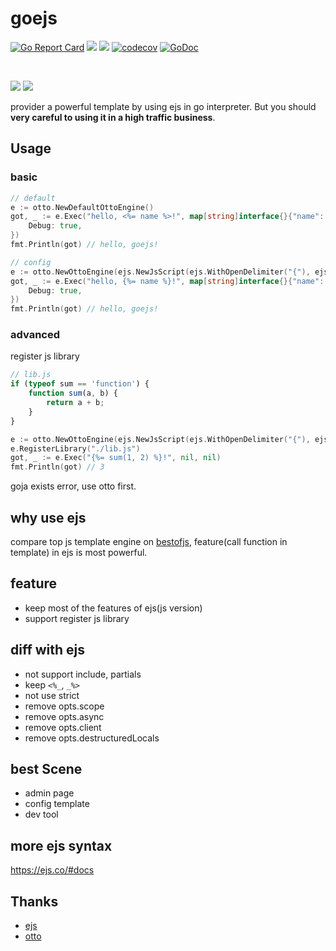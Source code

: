 # goejs

[![Go Report Card](https://goreportcard.com/badge/github.com/lmmfy/goejs)](https://goreportcard.com/report/github.com/lmmfy/goejs)
![](https://github.com/lmmfy/goejs/workflows/gotest/badge.svg)
![](https://github.com/lmmfy/goejs/workflows/style-check/badge.svg)
[![codecov](https://codecov.io/gh/lmmfy/goejs/branch/main/graph/badge.svg)](https://codecov.io/gh/lmmfy/goejs)
[![GoDoc](https://godoc.org/github.com/lmmfy/goejs?status.svg)](https://godoc.org/github.com/lmmfy/goejs)

<br/>
<p>
<img src="https://img.shields.io/badge/PRs-welcome-brightgreen.svg?style=flat-square">
<img src="https://img.shields.io/github/last-commit/lmmfy/goejs?style=flat-square">
</p>

provider a powerful template by using ejs in go interpreter. But you should **very careful to using it in a high traffic business**.

## Usage

### basic

```go
// default
e := otto.NewDefaultOttoEngine()
got, _ := e.Exec("hello, <%= name %>!", map[string]interface{}{"name": "goejs"}, &contract.Option{
	Debug: true,
})
fmt.Println(got) // hello, goejs!

// config 
e := otto.NewOttoEngine(ejs.NewJsScript(ejs.WithOpenDelimiter("{"), ejs.WithOpenDelimiter("}")))
got, _ := e.Exec("hello, {%= name %}!", map[string]interface{}{"name": "goejs"}, &contract.Option{
	Debug: true,
})
fmt.Println(got) // hello, goejs!
```

### advanced

register js library

```js
// lib.js
if (typeof sum == 'function') { 
	function sum(a, b) {
		return a + b;
	}
}
```

```go
e := otto.NewOttoEngine(ejs.NewJsScript(ejs.WithOpenDelimiter("{"), ejs.WithOpenDelimiter("}")))
e.RegisterLibrary("./lib.js")
got, _ := e.Exec("{%= sum(1, 2) %}!", nil, nil)
fmt.Println(got) // 3
```

goja exists error, use otto first.

## why use ejs

compare top js template engine on [bestofjs](https://bestofjs.org/projects?tags=template), feature(call function in template) in ejs is most powerful.

## feature

- keep most of the features of ejs(js version)
- support register js library

## diff with ejs

- not support include, partials
- keep `<%_`, `_%>`
- not use strict
- remove opts.scope
- remove opts.async
- remove opts.client
- remove opts.destructuredLocals

## best Scene

- admin page
- config template 
- dev tool

## more ejs syntax

https://ejs.co/#docs

## Thanks

- [ejs](https://github.com/mde/ejs/)
- [otto](https://github.com/robertkrimen/otto)
